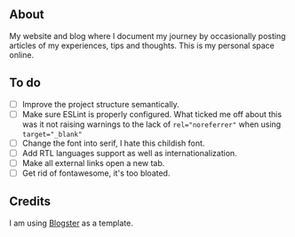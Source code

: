## About

My website and blog where I document my journey by occasionally posting articles of my experiences, tips and thoughts. This is my personal space online.

## To do

- [ ] Improve the project structure semantically.
- [ ] Make sure ESLint is properly configured. What ticked me off about this was it not raising warnings to the lack of `rel="noreferrer"` when using `target="_blank"`
- [ ] Change the font into serif, I hate this childish font.
- [ ] Add RTL languages support as well as internationalization.
- [ ] Make all external links open a new tab.
- [ ] Get rid of fontawesome, it's too bloated.

## Credits

I am using [Blogster](https://github.com/flexdinesh/blogster) as a template.
